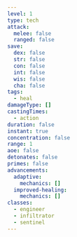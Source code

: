 ```yaml
---
level: 1
type: tech
attack:
  melee: false
  ranged: false
save:
  dex: false
  str: false
  con: false
  int: false
  wis: false
  cha: false
tags:
  - heal
damageType: []
castingTimes:
  - action
duration: false
instant: true
concentration: false
range: 1
aoe: false
detonates: false
primes: false
advancements:
  adaptive:
    mechanics: []
  improved-healing:
    mechanics: []
classes:
  - engineer
  - infiltrator
  - sentinel
---
```

